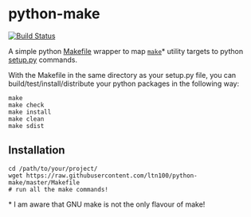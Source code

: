 python-make
===========

[![Build Status](https://travis-ci.org/ltn100/python-make.svg?branch=master)](https://travis-ci.org/ltn100/python-make)

A simple python [Makefile](http://en.wikipedia.org/wiki/Makefile) wrapper to map [`make`](http://www.gnu.org/software/make/)\*
utility targets to python [setup.py](https://docs.python.org/2/distutils/setupscript.html) commands.

With the Makefile in the same directory as your setup.py file, you can build/test/install/distribute your python packages
in the following way:

    make
    make check
    make install
    make clean
    make sdist


Installation
------------

    cd /path/to/your/project/
    wget https://raw.githubusercontent.com/ltn100/python-make/master/Makefile
    # run all the make commands!


\* I am aware that GNU make is not the only flavour of make!
